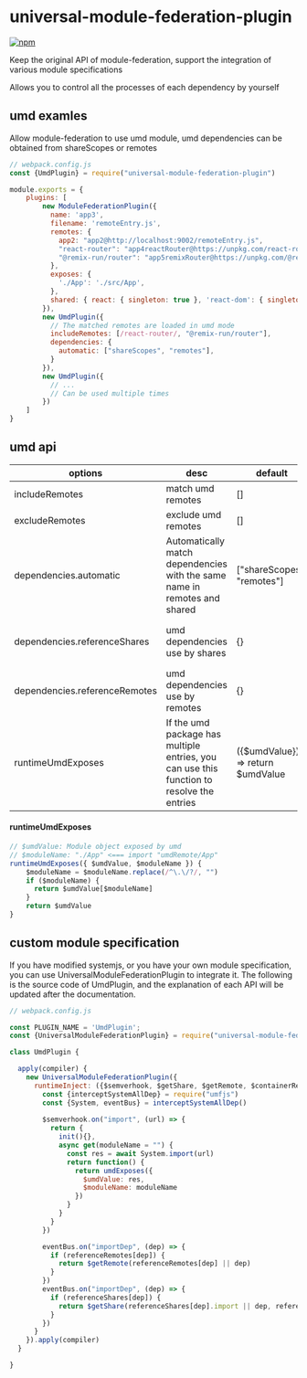 # universal-module-federation-plugin

[![npm](https://img.shields.io/npm/v/universal-module-federation-plugin.svg)](https://www.npmjs.com/package/universal-module-federation-plugin)

Keep the original API of module-federation, support the integration of various module specifications

Allows you to control all the processes of each dependency by yourself

## umd examles

Allow module-federation to use umd module, umd dependencies can be obtained from shareScopes or remotes

``` js
// webpack.config.js
const {UmdPlugin} = require("universal-module-federation-plugin")

module.exports = {
    plugins: [
        new ModuleFederationPlugin({
          name: 'app3',
          filename: 'remoteEntry.js',
          remotes: {
            app2: "app2@http://localhost:9002/remoteEntry.js",
            "react-router": "app4reactRouter@https://unpkg.com/react-router@6.4.3/dist/umd/react-router.production.min.js",
            "@remix-run/router": "app5remixRouter@https://unpkg.com/@remix-run/router@1.0.3/dist/router.umd.min.js"
          },
          exposes: {
            './App': './src/App',
          },
          shared: { react: { singleton: true }, 'react-dom': { singleton: true } },
        }),
        new UmdPlugin({
          // The matched remotes are loaded in umd mode
          includeRemotes: [/react-router/, "@remix-run/router"],
          dependencies: {
            automatic: ["shareScopes", "remotes"],
          }
        }),
        new UmdPlugin({
          // ...
          // Can be used multiple times
        })   
    ]
}
```

## umd api

| options                       | desc                                                                                      | default                           | examles                                           |
|-------------------------------|-------------------------------------------------------------------------------------------|-----------------------------------|:--------------------------------------------------|
| includeRemotes                | match umd remotes                                                                         | []                                | [/umd-app/, "app3"]                               |
| excludeRemotes                | exclude umd remotes                                                                       | []                                | ["app2"]                                          |
| dependencies.automatic        | Automatically match dependencies with the same name in remotes and shared                 | ["shareScopes", "remotes"]        |                                                   |
| dependencies.referenceShares  | umd dependencies use by shares                                                            | {}                                | {react: {singleton: true, requiredVersion: "17"}} |
| dependencies.referenceRemotes | umd dependencies use by remotes                                                           | {}                                | {react: "app5"}                                   |
| runtimeUmdExposes             | If the umd package has multiple entries, you can use this function to resolve the entries | ({$umdValue}) => return $umdValue |                                                   |

#### runtimeUmdExposes
``` js
// $umdValue: Module object exposed by umd
// $moduleName: "./App" <=== import "umdRemote/App"
runtimeUmdExposes({ $umdValue, $moduleName }) {
    $moduleName = $moduleName.replace(/^\.\/?/, "")
    if ($moduleName) {
      return $umdValue[$moduleName]
    }
    return $umdValue
}
```

## custom module specification

If you have modified systemjs, or you have your own module specification, you can use UniversalModuleFederationPlugin to integrate it. The following is the source code of UmdPlugin, and the explanation of each API will be updated after the documentation.

``` js
// webpack.config.js

const PLUGIN_NAME = 'UmdPlugin';
const {UniversalModuleFederationPlugin} = require("universal-module-federation-plugin")

class UmdPlugin {

  apply(compiler) {
    new UniversalModuleFederationPlugin({
      runtimeInject: ({$semverhook, $getShare, $getRemote, $containerRemoteKeyMap, $injectVars}) => {
        const {interceptSystemAllDep} = require("umfjs")
        const {System, eventBus} = interceptSystemAllDep()
        
        $semverhook.on("import", (url) => {
          return {
            init(){},
            async get(moduleName = "") {
              const res = await System.import(url)
              return function() {
                return umdExposes({
                  $umdValue: res,
                  $moduleName: moduleName
                })
              }
            }
          }
        })

        eventBus.on("importDep", (dep) => {
          if (referenceRemotes[dep]) {
            return $getRemote(referenceRemotes[dep] || dep)
          }
        })
        eventBus.on("importDep", (dep) => {
          if (referenceShares[dep]) {
            return $getShare(referenceShares[dep].import || dep, referenceShares[dep])
          }
        })
      }
    }).apply(compiler)
  }

}
```